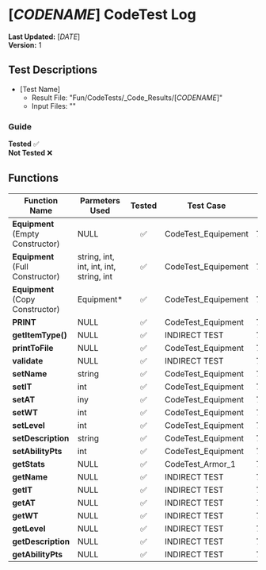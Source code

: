 # [$CODENAME$] CodeTest Log

__Last Updated:__ [$DATE$] <br />
__Version:__ 1

## Test Descriptions
- [Test Name]
  - Result File: "Fun/CodeTests/_Code_Results/[$CODENAME$]"
  - Input Files: ""

### Guide
__Tested__ :white_check_mark:
<br />
__Not Tested__ :x: 

## Functions

|Function Name |Parmeters Used | Tested | Test Case | Test Date | Results |
|---|---|:---:|---|---|---
__Equipment__ (Empty Constructor) | NULL | :white_check_mark: | CodeTest_Equipement | __7.3.2020__ | Success
__Equipment__ (Full Constructor) | string, int, int, int, int, string, int | :white_check_mark: | CodeTest_Equipement | __7.3.2020__ | Success
__Equipment__ (Copy Constructor) | Equipment* | :white_check_mark: | CodeTest_Equipement | __7.3.2020__ | Success
__PRINT__ | NULL | :white_check_mark: | CodeTest_Equipment | __7.3.2020__ | Success
__getItemType()__ | NULL | :white_check_mark: | INDIRECT TEST | __7.3.2020__ | Success
__printToFile__ | NULL | :white_check_mark: | CodeTest_Equipment | __7.3.2020__ | Success
__validate__ | NULL | :white_check_mark: | INDIRECT TEST | __7.3.2020__ | Success
__setName__ | string | :white_check_mark: | CodeTest_Equipment | __7.3.2020__ | Success
__setIT__ | int | :white_check_mark: | CodeTest_Equipment | __7.3.2020__ | Success
__setAT__ | iny | :white_check_mark: | CodeTest_Equipment | __7.3.2020__ | Success
__setWT__ | int | :white_check_mark: | CodeTest_Equipment | __7.3.2020__ | Success
__setLevel__ | int | :white_check_mark: | CodeTest_Equipment | __7.3.2020__ | Success
__setDescription__ | string | :white_check_mark: | CodeTest_Equipment | __7.3.2020__ | Success
__setAbilityPts__ | int | :white_check_mark: | CodeTest_Equipment | __7.3.2020__ | Success
__getStats__ | NULL | :white_check_mark: | CodeTest_Armor_1 | __7.3.2020__ | Success
__getName__ | NULL | :white_check_mark: | INDIRECT TEST | __7.3.2020__ | Success
__getIT__ | NULL | :white_check_mark: | INDIRECT TEST | __7.3.2020__ | Success
__getAT__ | NULL | :white_check_mark: | INDIRECT TEST | __7.3.2020__ | Success
__getWT__ | NULL | :white_check_mark: | INDIRECT TEST | __7.3.2020__ | Success
__getLevel__ | NULL | :white_check_mark: | INDIRECT TEST | __7.3.2020__ | Success
__getDescription__ | NULL | :white_check_mark: | INDIRECT TEST | __7.3.2020__ | Success
__getAbilityPts__ | NULL | :white_check_mark: | INDIRECT TEST | __7.3.2020__ | Success